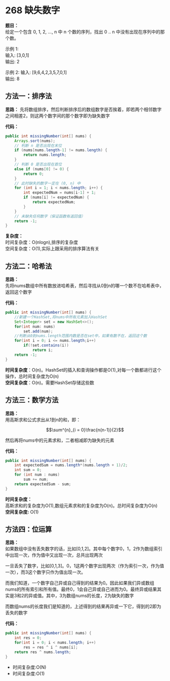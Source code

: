 # 268 缺失数字
**题目：**  
给定一个包含 0, 1, 2, ..., n 中 n 个数的序列，找出 0 .. n 中没有出现在序列中的那个数。

示例 1:  
输入: [3,0,1]  
输出: 2  

示例 2:
输入: [9,6,4,2,3,5,7,0,1]  
输出: 8


## 方法一：排序法
**思路：** 先将数组排序，然后判断排序后的数组数字是否挨着，即若两个相邻数字之间相差2，则这两个数字间的那个数字即为缺失数字  

**代码：**
```java
public int missingNumber(int[] nums) {
    Arrays.sort(nums);
    // 判断 n 是否出现在末位
    if (nums[nums.length-1] != nums.length) {
        return nums.length;
    }
    // 判断 0 是否出现在首位
    else if (nums[0] != 0) {
        return 0;
    }
    // 此时缺失的数字一定在 (0, n) 中
    for (int i = 1; i < nums.length; i++) {
        int expectedNum = nums[i-1] + 1;
        if (nums[i] != expectedNum) {
            return expectedNum;
        }
    }
    // 未缺失任何数字（保证函数有返回值）
    return -1;
}
```
**复杂度：**  
时间复杂度：O(nlogn),排序的复杂度  
空间复杂度：O(1),实际上跟采用的排序算法有关
## 方法二：哈希法
**思路：**  
先将nums数组中所有数放进哈希表，然后寻找从0到n的哪一个数不在哈希表中，返回这个数字  

**代码：**
```java
public int missingNumber(int[] nums) {
    //新建一个HashSet,将nums中所有元素加入HashSet
    Set<Integer> set = new HashSet<>();
    for(int num: nums)
        set.add(num);
    //判断从0到nums.length范围内数是否在set中，如果有数不在，返回这个数
    for(int i = 0; i <= nums.length;i++)
        if(!set.contains(i))
            return i;
    return -1;
}
```
**时间复杂度**：O(n)。HashSet的插入和查询操作都是O(1),对每一个数都进行这个操作，总时间复杂度为O(n)  
**空间复杂度**：O(n)。需要HashSet存储这些数

## 方法三：数学方法
**思路：**  
用高斯求和公式求出从1到n的和，即：  

```math
\sum^{n}_{i = 0}\frac{n(n-1)}{2}
```
然后再将nums中的元素求和，二者相减即为缺失的元素  

**代码：**
```java
public int missingNumber(int[] nums) {
    int expectedSum = nums.length*(nums.length + 1)/2;
    int sum = 0;
    for (int num : nums) 
        sum += num;
    return expectedSum - sum;
}
```

**时间复杂度：**  
高斯求和的复杂度为O(1),数组元素求和的复杂度为O(n)。总时间复杂度为O(n)  
**空间复杂度:** O(1)

## 方法四：位运算
**思路：**  
如果数组中没有丢失数字的话，比如[0,1,2]。其中每个数字0，1，2作为数组索引中出现一次，作为值中又出现一次，总共出现两次


一旦丢失了数字，比如[0,1,3]。0，1这两个数字出现两次（作为索引一次，作为值一次），而3这个数字只作为值出现一次。

而我们知道，一个数字自己异或自己得到的结果为0。因此如果我们异或数组nums的所有索引和所有值。最终0，1会自己异或自己进而为0。最终异或结果其实是3和2的异或值。其中，3为数组nums的长度，2为缺失的数字

而数组nums的长度我们是知道的，上述得到的结果再异或一下它，得到的2即为丢失的数字

**代码：**
```java
public int missingNumber(int[] nums) {
    int res = 0;
    for(int i = 0; i < nums.length; i++)
        res = res ^ i ^ nums[i];
    return res ^ nums.length;
}
```

* 时间复杂度:O(N)
* 时间复杂度:O(1)

